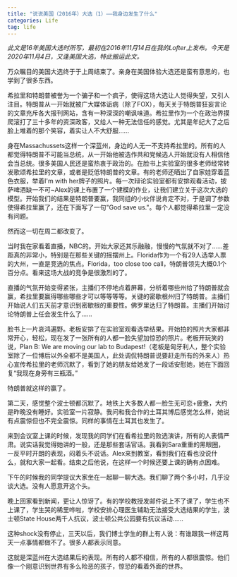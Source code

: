 ```yaml
---
title: "说说美国（2016年）大选（1）——我身边发生了什么"
categories: Life
tag: life
---
```


*此文是16年美国大选时所写，最初在2016年11月14日在我的Lofter上发布。今天是2020年11月4日，又逢美国大选，特此搬运此文。*

万众瞩目的美国大选终于于上周结束了。亲身在美国体验大选还是蛮有意思的，也学到了很多东西。

希拉里和特朗普被誉为一个骗子和一个疯子，使得这场大选让人觉得失望，又引人注目。特朗普从一开始就被广大媒体诟病（除了FOX），每天关于特朗普狂妄言论的文章充斥各大报刊网站，含有一种深深的嘲讽味道。希拉里作为一个在政治界摸爬滚打了三十多年的资深政客，又给人一种无法信任的感觉。尤其是年纪大了之后脸上堆着的那个笑容，着实让人不大舒服……

身在Massachussets这样一个深蓝州，身边的人无一不支持希拉里的。所有的人都觉得特朗普不可能当总统，从一开始他被选作共和党候选人开始就没有人相信他会当总统。很多美国人民还是蛮热衷于政治的。在脸书上实验室的很多老师经常转发歌颂希拉里的文章，或者是贬低特朗普的文章。有的老师还晒出了自家娃穿着蓝色衣服，举着I'm with her牌子的照片。每一次辩论实验室都有安排观看活动，披萨啤酒缺一不可~Alex的课上布置了一个建模的作业，让我们建立关于这次大选的模型。开始我们的结果是特朗普要赢，我同组的小伙伴说肯定不对，于是调了参数使得希拉里赢了，还在下面写了一句"God save us."。每个人都觉得希拉里一定没有问题。

然而这一切在周二都改变了。

当时我在家看着直播，NBC的。开始大家还其乐融融，慢慢的气氛就不对了……差距真的非常小，特别是在那些关键的摇摆州上。Florida作为一个有29人选举人票的大州，一直是竞选的焦点。Florida，too close too call，特朗普领先大概0.1个百分点。看来这场大战的竞争是很激烈的了。

直播的气氛开始变得紧张，主播们不停地点着屏幕，分析着哪些州给了特朗普就会赢，希拉里要赢得哪些哪些才可以等等等等。关键的密歇根州归了特朗普。主播们开始说人们五天前才意识到密歇根的重要性。佛罗里达归了特朗普。主播们开始讨论特朗普上任会发生什么了……

脸书上一片哀鸿遍野。老板安排了在实验室观看选举结果。开始拍的照片大家都非常开心，轻松，现在发了一张所有的人都一脸失望加惊恐的照片。老板开玩笑的说，Plan B: We are moving our lab to Budapest!（老板是匈牙利人，整个实验室除了一位博后以外全都不是美国人，此处调侃特朗普说要赶走所有的外来人）热心宣传希拉里的老师沉默了，看到了她的朋友给她发了一段话安慰她，她在下面回复“我现在身旁有三瓶酒。”

特朗普就这样的赢了。

第二天，感觉整个波士顿都沉默了。地铁上大多数人都一脸生无可恋+疲惫，大约是昨晚没有睡好。实验室一片寂静。我问和我合作的土耳其博后感觉怎么样，她说有点震惊但也不完全震惊。同样的事情在土耳其也发生了。

来到会议室上课的时候，发现我的同学们在看希拉里的败选演讲，所有的人表情严肃。说实话我觉得她讲的一般，还是那些套话官话。我看到Sara重重的黑眼圈，一反平时开朗的表现，闷着头不说话。Alex来到教室，看到我们在看也没说什么，就和大家一起看。结束之后他说，在这样一个时候还要上课的确有点困难。

下午的时候我的同学提议大家坐在一起聊一聊大选。我们聊了两个多小时，几乎没谈大选。没有人愿意开这个头。

晚上回家看到新闻，更让人惊讶了。有的学校教授发邮件说上不了课了，学生也不上课了，学生哭的稀里哗啦，学校安排心理医生辅助无法接受大选结果的学生，波士顿State House两千人抗议，波士顿公共公园要有抗议活动……

这种shock没有停止，三天以后，我们博士学生的群上有人说：有谁跟我一样这两天一点事情都做不了。很多人都表示同意。

这就是深蓝州在大选结果后的表现。所有的人都不相信，所有的人都很震惊。他们像一个刚意识到世界有多么险恶的孩子，惊恐的看着外面的世界。